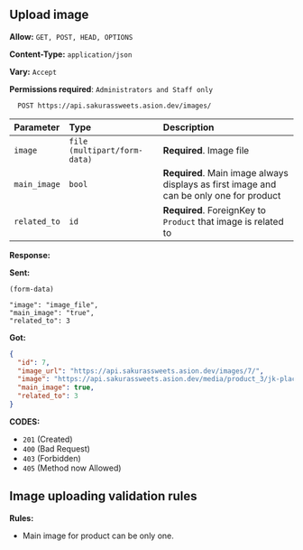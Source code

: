 ## Upload image

**Allow:** `GET, POST, HEAD, OPTIONS`

**Content-Type:** `application/json`

**Vary:** `Accept`

**Permissions required**: `Administrators and Staff only`

```
  POST https://api.sakurassweets.asion.dev/images/
```

| Parameter    | Type                         | Description                                                                             |
| :----------- | :--------------------------- | :-------------------------------------------------------------------------------------- |
| `image`      | `file (multipart/form-data)` | **Required**. Image file                                                                |
| `main_image` | `bool`                       | **Required**. Main image always displays as first image and can be only one for product |
| `related_to` | `id`                         | **Required**. ForeignKey to `Product` that image is related to                          |

**Response:**

**Sent:**

```
(form-data)

"image": "image_file",
"main_image": "true",
"related_to": 3
```

**Got:**

```json
{
  "id": 7,
  "image_url": "https://api.sakurassweets.asion.dev/images/7/",
  "image": "https://api.sakurassweets.asion.dev/media/product_3/jk-placeholder-image_LOB0DLt.jpg",
  "main_image": true,
  "related_to": 3
}
```

**CODES:**

- `201` (Created)
- `400` (Bad Request)
- `403` (Forbidden)
- `405` (Method now Allowed)

## Image uploading validation rules

**Rules:**

- Main image for product can be only one.
